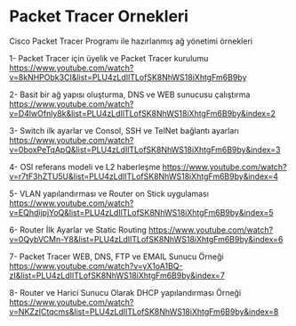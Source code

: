 # Packet Tracer Ornekleri
Cisco Packet Tracer Programı ile hazırlanmış ağ yönetimi örnekleri

1- Packet Tracer için üyelik ve Packet Tracer kurulumu https://www.youtube.com/watch?v=8kNHPObk3CI&list=PLU4zLdIlTLofSK8NhWS18iXhtgFm6B9by

2- Basit bir ağ yapısı oluşturma, DNS ve WEB sunucusu çalıştırma https://www.youtube.com/watch?v=D4lwOfnly8k&list=PLU4zLdIlTLofSK8NhWS18iXhtgFm6B9by&index=2

3- Switch ilk ayarlar ve Consol, SSH ve TelNet bağlantı ayarları https://www.youtube.com/watch?v=0boxPeTqApQ&list=PLU4zLdIlTLofSK8NhWS18iXhtgFm6B9by&index=3

4- OSI referans modeli ve L2 haberleşme https://www.youtube.com/watch?v=r7tF3hZTU5U&list=PLU4zLdIlTLofSK8NhWS18iXhtgFm6B9by&index=4

5- VLAN yapılandırması ve Router on Stick uygulaması https://www.youtube.com/watch?v=EQhdijpjYoQ&list=PLU4zLdIlTLofSK8NhWS18iXhtgFm6B9by&index=5

6- Router İlk Ayarlar ve Static Routing https://www.youtube.com/watch?v=0QybVCMn-Y8&list=PLU4zLdIlTLofSK8NhWS18iXhtgFm6B9by&index=6

7- Packet Tracer WEB, DNS, FTP ve EMAIL Sunucu Örneği https://www.youtube.com/watch?v=yX1oA1BQ-zI&list=PLU4zLdIlTLofSK8NhWS18iXhtgFm6B9by&index=7

8-  Router ve Harici Sunucu Olarak DHCP yapılandırması Örneği https://www.youtube.com/watch?v=NKZzICtqcms&list=PLU4zLdIlTLofSK8NhWS18iXhtgFm6B9by&index=8
